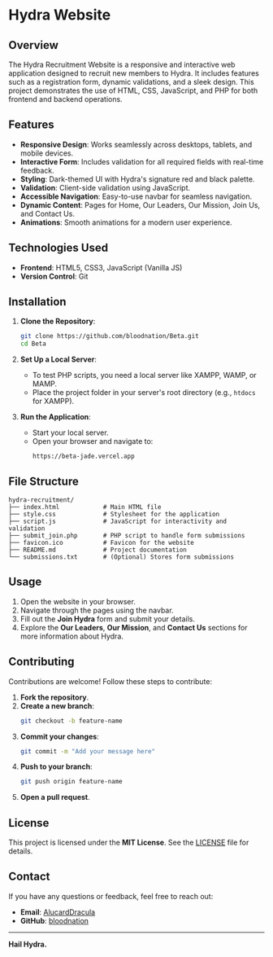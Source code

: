 # Hydra Website

## Overview

The Hydra Recruitment Website is a responsive and interactive web application designed to recruit new members to Hydra. It includes features such as a registration form, dynamic validations, and a sleek design. This project demonstrates the use of HTML, CSS, JavaScript, and PHP for both frontend and backend operations.

## Features

- **Responsive Design**: Works seamlessly across desktops, tablets, and mobile devices.
- **Interactive Form**: Includes validation for all required fields with real-time feedback.
- **Styling**: Dark-themed UI with Hydra's signature red and black palette.
- **Validation**: Client-side validation using JavaScript.
- **Accessible Navigation**: Easy-to-use navbar for seamless navigation.
- **Dynamic Content**: Pages for Home, Our Leaders, Our Mission, Join Us, and Contact Us.
- **Animations**: Smooth animations for a modern user experience.

## Technologies Used

- **Frontend**: HTML5, CSS3, JavaScript (Vanilla JS)
- **Version Control**: Git

## Installation

1. **Clone the Repository**:
   ```bash
   git clone https://github.com/bloodnation/Beta.git
   cd Beta
   ```

2. **Set Up a Local Server**:
   - To test PHP scripts, you need a local server like XAMPP, WAMP, or MAMP.
   - Place the project folder in your server's root directory (e.g., `htdocs` for XAMPP).

3. **Run the Application**:
   - Start your local server.
   - Open your browser and navigate to:
     ```
     https://beta-jade.vercel.app
     ```

## File Structure

```
hydra-recruitment/
├── index.html            # Main HTML file
├── style.css             # Stylesheet for the application
├── script.js             # JavaScript for interactivity and validation
├── submit_join.php       # PHP script to handle form submissions
├── favicon.ico           # Favicon for the website
├── README.md             # Project documentation
└── submissions.txt       # (Optional) Stores form submissions
```

## Usage

1. Open the website in your browser.
2. Navigate through the pages using the navbar.
3. Fill out the **Join Hydra** form and submit your details.
4. Explore the **Our Leaders**, **Our Mission**, and **Contact Us** sections for more information about Hydra.

## Contributing

Contributions are welcome! Follow these steps to contribute:

1. **Fork the repository**.
2. **Create a new branch**:
   ```bash
   git checkout -b feature-name
   ```
3. **Commit your changes**:
   ```bash
   git commit -m "Add your message here"
   ```
4. **Push to your branch**:
   ```bash
   git push origin feature-name
   ```
5. **Open a pull request**.

## License

This project is licensed under the **MIT License**. See the [LICENSE](LICENSE) file for details.

## Contact

If you have any questions or feedback, feel free to reach out:

- **Email**: [AlucardDracula](mailto:alucarddracula23@proton.me)
- **GitHub**: [bloodnation](https://github.com/bloodnation)

---

**Hail Hydra.**
